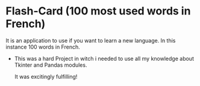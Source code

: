 # Flash-Card (100 most used words in French)
It is an application to use if you want to learn a new language. In this instance 100 words in French.

- This was a hard Project in witch i needed to use all my knowledge about Tkinter and Pandas modules.

  It was excitingly fulfilling!
